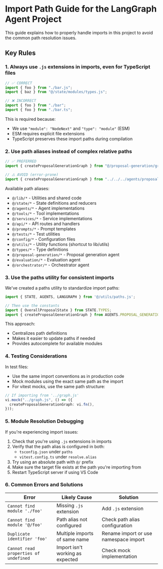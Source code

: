 # Import Path Guide for the LangGraph Agent Project

This guide explains how to properly handle imports in this project to avoid the common path resolution issues.

## Key Rules

### 1. Always use `.js` extensions in imports, even for TypeScript files

```typescript
// ✅ CORRECT
import { foo } from "./bar.js";
import { baz } from "@/state/modules/types.js";

// ❌ INCORRECT
import { foo } from "./bar";
import { foo } from "./bar.ts";
```

This is required because:

- We use `"module": "NodeNext"` and `"type": "module"` (ESM)
- ESM requires explicit file extensions
- TypeScript preserves these import paths during compilation

### 2. Use path aliases instead of complex relative paths

```typescript
// ✅ PREFERRED
import { createProposalGenerationGraph } from "@/proposal-generation/graph.js";

// ⚠️ AVOID (error-prone)
import { createProposalGenerationGraph } from "../../../agents/proposal-generation/graph.js";
```

Available path aliases:

- `@/lib/*` - Utilities and shared code
- `@/state/*` - State definitions and reducers
- `@/agents/*` - Agent implementations
- `@/tools/*` - Tool implementations
- `@/services/*` - Service implementations
- `@/api/*` - API routes and handlers
- `@/prompts/*` - Prompt templates
- `@/tests/*` - Test utilities
- `@/config/*` - Configuration files
- `@/utils/*` - Utility functions (shortcut to lib/utils)
- `@/types/*` - Type definitions
- `@/proposal-generation/*` - Proposal generation agent
- `@/evaluation/*` - Evaluation agent
- `@/orchestrator/*` - Orchestrator agent

### 3. Use the paths utility for consistent imports

We've created a paths utility to standardize import paths:

```typescript
import { STATE, AGENTS, LANGGRAPH } from '@/utils/paths.js';

// Then use the constants
import { OverallProposalState } from STATE.TYPES;
import { createProposalGenerationGraph } from AGENTS.PROPOSAL_GENERATION.GRAPH;
```

This approach:

- Centralizes path definitions
- Makes it easier to update paths if needed
- Provides autocomplete for available modules

### 4. Testing Considerations

In test files:

- Use the same import conventions as in production code
- Mock modules using the exact same path as the import
- For vitest mocks, use the same path structure:

```typescript
// If importing from '../graph.js'
vi.mock("../graph.js", () => ({
  createProposalGenerationGraph: vi.fn(),
}));
```

### 5. Module Resolution Debugging

If you're experiencing import issues:

1. Check that you're using `.js` extensions in imports
2. Verify that the path alias is configured in both:
   - `tsconfig.json` under `paths`
   - `vitest.config.ts` under `resolve.alias`
3. Try using an absolute path with `@/` prefix
4. Make sure the target file exists at the path you're importing from
5. Restart TypeScript server if using VS Code

### 6. Common Errors and Solutions

| Error                                 | Likely Cause                     | Solution                              |
| ------------------------------------- | -------------------------------- | ------------------------------------- |
| `Cannot find module './foo'`          | Missing `.js` extension          | Add `.js` extension                   |
| `Cannot find module '@/foo'`          | Path alias not configured        | Check path alias configuration        |
| `Duplicate identifier 'foo'`          | Multiple imports of same name    | Rename import or use namespace import |
| `Cannot read properties of undefined` | Import isn't working as expected | Check mock implementation             |
